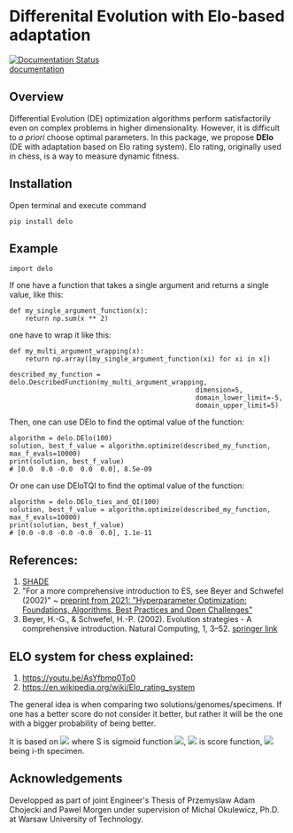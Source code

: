 # Differenital Evolution with Elo-based adaptation
[![Documentation Status](https://readthedocs.org/projects/delo/badge/?version=latest)](https://delo.readthedocs.io/en/latest/?badge=latest) <br>
[documentation](https://delo.readthedocs.io/en/latest/index.html)
## Overview
Differential Evolution (DE) optimization algorithms perform satisfactorily even on complex problems in higher dimensionality. However, it is difficult to *a priori* choose optimal parameters.
In this package, we propose **DElo** (DE with adaptation based on Elo rating system). Elo rating, originally used in chess, is a way to measure dynamic fitness.

## Installation
Open terminal and execute command
```
pip install delo
```

## Example
```
import delo
```

If one have a function that takes a single argument and returns a single value, like this:
```
def my_single_argument_function(x):
    return np.sum(x ** 2)
```
one have to wrap it like this:
```
def my_multi_argument_wrapping(x):
    return np.array([my_single_argument_function(xi) for xi in x])

described_my_function = delo.DescribedFunction(my_multi_argument_wrapping,
                                               dimension=5,
                                               domain_lower_limit=-5,
                                               domain_upper_limit=5)
```
Then, one can use DElo to find the optimal value of the function:
```
algorithm = delo.DElo(100)
solution, best_f_value = algorithm.optimize(described_my_function, max_f_evals=10000)
print(solution, best_f_value)
# [0.0  0.0 -0.0  0.0  0.0], 8.5e-09
```
Or one can use DEloTQI to find the optimal value of the function:
```
algorithm = delo.DElo_ties_and_QI(100)
solution, best_f_value = algorithm.optimize(described_my_function, max_f_evals=10000)
print(solution, best_f_value)
# [0.0 -0.0 -0.0 -0.0  0.0], 1.1e-11
```

## References:
1. [SHADE](https://citeseerx.ist.psu.edu/viewdoc/download?doi=10.1.1.306.5259&rep=rep1&type=pdf)
2. "For a more comprehensive introduction to ES, see Beyer and Schwefel (2002)" ~ [preprint from 2021: "Hyperparameter Optimization: Foundations, Algorithms, Best Practices and Open Challenges"](https://www.researchgate.net/publication/353234152_Hyperparameter_Optimization_Foundations_Algorithms_Best_Practices_and_Open_Challenges?pli=1&loginT=7g6vBIQMadxoexmLGqhqYgf_hbU7syYOMK2fVRg8NuujDPL6zUglx3nMuG4grxh27pcimvyCLP3fk9K7kqieWvrC4agyDrs5FQ&uid=UYtHAAH0ScOSPfHCn0vHrwlgRHalOpRtqDfj&cp=re442_pb_hnsg_naas_p113&ch=reg&utm_medium=email&utm_source=researchgate&utm_campaign=re442&utm_term=re442_pb_hnsg_naas&utm_content=re442_pb_hnsg_naas_p113)
3. Beyer, H.-G., & Schwefel, H.-P. (2002). Evolution strategies - A comprehensive introduction. Natural Computing, 1, 3–52.
[springer link](https://link.springer.com/article/10.1023/A:1015059928466)

## ELO system for chess explained:
1. https://youtu.be/AsYfbmp0To0
2. https://en.wikipedia.org/wiki/Elo_rating_system

The general idea is when comparing two solutions/genomes/specimens. If one has a better score do not consider it better, but rather it will be the one with a bigger probability of being better.

It is based on <img src="https://render.githubusercontent.com/render/math?math=S(f(x_1)-f(x_2))"> where S is sigmoid function <img src="https://render.githubusercontent.com/render/math?math=S(y) = \frac{1}{1 %2B e^{-y}}">, <img src="https://render.githubusercontent.com/render/math?math=f"> is score function, <img src="https://render.githubusercontent.com/render/math?math=x_i"> being i-th specimen.

## Acknowledgements
Developped as part of joint Engineer's Thesis of Przemyslaw Adam Chojecki and Pawel Morgen under supervision of Michal Okulewicz, Ph.D. at Warsaw University of Technology.
